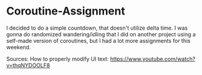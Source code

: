 # Coroutine-Assignment
I decided to do a simple countdown, that doesn't utilize delta time. I was gonna do randomized wandering/idling that I did on another project using a self-made version of coroutines, but I had a lot more assignments for this weekend.

Sources:
How to properly modify UI text: https://www.youtube.com/watch?v=thqNYDOOLF8
